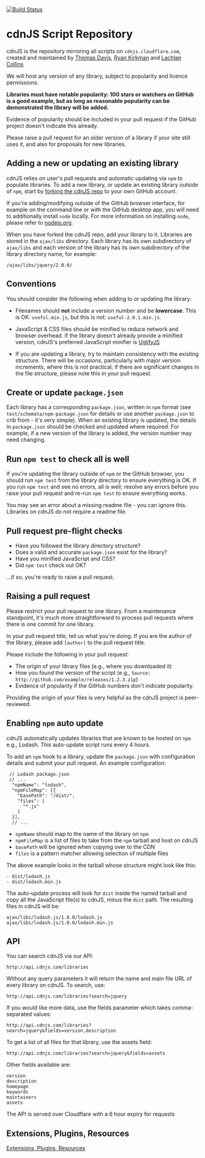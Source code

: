 <a href="http://travis-ci.org/cdnjs/cdnjs"><img src="https://secure.travis-ci.org/cdnjs/cdnjs.png" alt="Build Status" style="max-width:100%;"></a>

# cdnJS Script Repository

cdnJS is the repository mirroring all scripts on `cdnjs.cloudflare.com`, created and maintained by [Thomas Davis](https://twitter.com/neutralthoughts), [Ryan Kirkman](https://twitter.com/ryan_kirkman) and [Lachlan Collins](http://plus.google.com/116251728973496544370?prsrc=3)

We will host any version of any library, subject to popularity and licence permissions.

__Libraries must have notable popularity: 100 stars or watchers on GitHub is a good example, but as long as reasonable popularity can be demonstrated the library will be added.__

Evidence of popularity should be included in your pull request if the GitHub project doesn't indicate this already.

Please raise a pull request for an older version of a library if your site still uses it, and also for proposals for new libraries.

## Adding a new or updating an existing library

cdnJS relies on user's pull requests and automatic updating via `npm` to populate libraries. To add a new library, or update an existing library outside of `npm`, start by [forking the cdnJS repo](https://github.com/cdnjs/cdnjs/fork) to your own GitHub account.

If you're adding/modifying outside of the GitHub browser interface, for example on the command line or with the GitHub desktop app, you will need to additionally install `node` locally. For more information on installing `node`, please refer to [nodejs.org](http://nodejs.org).

When you have forked the cdnJS repo, add your library to it. Libraries are stored in the `ajax/libs` directory. Each library has its own subdirectory of `ajax/libs` and each version of the library has its own subdirectory of the library directory name, for example:

```
/ajax/libs/jquery/2.0.0/
```

## Conventions

You should consider the following when adding to or updating the library:

* Filenames should **not** include a version number and be **lowercase**. This is OK: `useful.min.js`, but this is not: `useful-2.0.1.min.js`.

* JavaScript & CSS files should be minified to reduce network and browser overhead. If the library doesn't already provide a minified version, cdnJS's preferred JavaScript minifier is [UglifyJS](http://marijnhaverbeke.nl/uglifyjs "UglifyJS")

* If you are updating a library, try to maintain consistency with the existing structure. There will be occasions, particularly with major version increments, where this is not practical; if there are significant changes in the file structure, please note this in your pull request.


## Create or update `package.json`

Each library has a corresponding `package.json`, written in `npm` format (see `test/schemata/npm-package.json` for details or use another `package.json` to crib from - it's very simple). When an existing library is updated, the details in `package.json` should be checked and updated where required. For example, if a new version of the library is added, the version number may need changing.

## Run `npm test` to check all is well

If you're updating the library outside of `npm` or the GitHub browser, you should run `npm test` from the library directory to ensure everything is OK. If you run `npm test` and see no errors, all is well; resolve any errors before you raise your pull request and re-run `npm test` to ensure everything works.

You may see an error about a missing readme file - you can ignore this. Libraries on cdnJS do not require a readme file.

## Pull request pre-flight checks

* Have you followed the library directory structure?
* Does a valid and accurate `package.json` exist for the library?
* Have you minified JavaScript and CSS?
* Did `npm test` check out OK?

...if so, you're ready to raise a pull request.

## Raising a pull request

Please restrict your pull request to one library. From a maintenance standpoint, it's much more straightforward to process pull requests where there is one commit for one library.

In your pull request title, tell us what you're doing. If you are the author of the library, please add `[author]` to the pull request title.

Please include the following in your pull request:

* The origin of your library files (e.g., where you downloaded it)
* How you found the version of the script (e.g., `Source: http://github.com/example/releases/1.2.3.zip`)
* Evidence of popularity if the GitHub numbers don't indicate popularity.

Providing the origin of your files is very helpful as the cdnJS project is peer-reviewed.

## Enabling `npm` auto update

cdnJS automatically updates libraries that are known to be hosted on `npm` e.g., Lodash. This auto-update script runs every 4 hours.

To add an `npm` hook to a library, update the `package.json` with configuration details and submit your pull request. An example configuration:

```
 // Lodash package.json
 // ...
  "npmName": "lodash",
  "npmFileMap": [{
    "basePath": "/dist/",
    "files": [
      "*.js"
    ]
  }],
  // ...
```

* `npmName` should map to the name of the library on `npm`
* `npmFileMap` is a list of files to take from the `npm` tarball and host on cdnJS
* `basePath` will be ignored when copying over to the CDN
* `files` is a pattern matcher allowing selection of multiple files

The above example looks in the tarball whose structure might look like this:

```
- dist/lodash.js
- dist/lodash.min.js
```

The auto-update process will look for `dist` inside the named tarball and copy all the JavaScript file(s) to cdnJS, minus the `dist` path. The resulting files in cdnJS will be: 

```
ajax/libs/lodash.js/1.0.0/lodash.js
ajax/libs/lodash.js/1.0.0/lodash.min.js
```

## API

You can search cdnJS via our API:

```
http://api.cdnjs.com/libraries
```

Without any query parameters it will return the name and main file URL of every library on cdnJS. To search, use:

```
http://api.cdnjs.com/libraries?search=jquery
```

If you would like more data, use the fields parameter which takes comma-separated values:

```
http://api.cdnjs.com/libraries?search=jquery&fields=version,description
```

To get a list of all files for that library, use the assets field:

```
http://api.cdnjs.com/libraries?search=jquery&fields=assets
```

Other fields available are:

```
version
description
homepage
keywords
maintainers
assets
```

The API is served over Cloudflare with a 6 hour expiry for requests


## Extensions, Plugins, Resources

[Extensions, Plugins, Resources](https://github.com/cdnjs/cdnjs/wiki/Extensions%2C-Plugins%2C-Resources)
